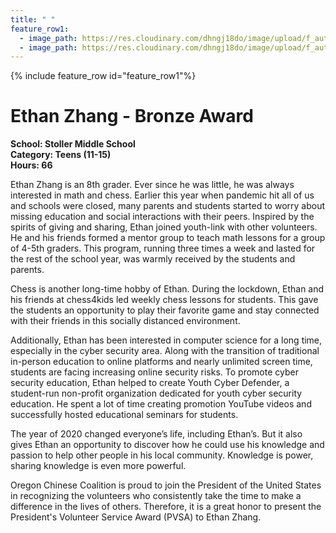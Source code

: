 ```yaml
---
title: " "
feature_row1:
  - image_path: https://res.cloudinary.com/dhngj18do/image/upload/f_auto,q_auto/v1/images/pvsa/2020_ethan_zhang
  - image_path: https://res.cloudinary.com/dhngj18do/image/upload/f_auto,q_auto/v1/images/activities/year_2020
---
```


{% include feature_row id="feature_row1"%}

# Ethan Zhang - Bronze Award

**School: Stoller Middle School**  
**Category: Teens (11-15)**  
**Hours: 66**  

Ethan Zhang is an 8th grader. Ever since he was little, he was always interested in math and chess. Earlier this year when pandemic hit all of us and schools were closed, many parents and students started to worry about missing education and social interactions with their peers. Inspired by the spirits of giving and sharing, Ethan joined youth-link with other volunteers. He and his friends formed a mentor group to teach math lessons for a group of 4-5th graders. This program, running three times a week and lasted for the rest of the school year, was warmly received by the students and parents.

Chess is another long-time hobby of Ethan. During the lockdown, Ethan and his friends at chess4kids led weekly chess lessons for students. This gave the students an opportunity to play their favorite game and stay connected with their friends in this socially distanced environment.

Additionally, Ethan has been interested in computer science for a long time, especially in the cyber security area. Along with the transition of traditional in-person education to online platforms and nearly unlimited screen time, students are facing increasing online security risks. To promote cyber security education, Ethan helped to create Youth Cyber Defender, a student-run non-profit organization dedicated for youth cyber security education. He spent a lot of time creating promotion YouTube videos and successfully hosted educational seminars for students.

The year of 2020 changed everyone’s life, including Ethan’s. But it also gives Ethan an opportunity to discover how he could use his knowledge and passion to help other people in his local community. Knowledge is power, sharing knowledge is even more powerful.

Oregon Chinese Coalition is proud to join the President of the United States in recognizing the volunteers who consistently take the time to make a difference in the lives of others. Therefore, it is a great honor to present the President's Volunteer Service Award (PVSA) to Ethan Zhang.
